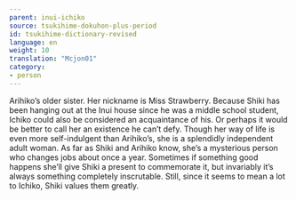 ```yaml
---
parent: inui-ichiko
source: tsukihime-dokuhon-plus-period
id: tsukihime-dictionary-revised
language: en
weight: 10
translation: "Mcjon01"
category:
- person
---
```


Arihiko’s older sister. Her nickname is Miss Strawberry.
Because Shiki has been hanging out at the Inui house since he was a middle school student, Ichiko could also be considered an acquaintance of his. Or perhaps it would be better to call her an existence he can’t defy.
Though her way of life is even more self-indulgent than Arihiko’s, she is a splendidly independent adult woman.
As far as Shiki and Arihiko know, she’s a mysterious person who changes jobs about once a year.
Sometimes if something good happens she’ll give Shiki a present to commemorate it, but invariably it’s always something completely inscrutable. Still, since it seems to mean a lot to Ichiko, Shiki values them greatly.
